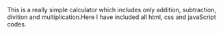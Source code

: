 This is a really simple calculator which includes only addition, subtraction, divition and multiplication.Here I have included all html, css and javaScript codes.
